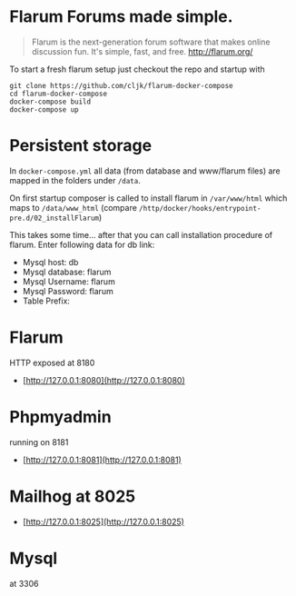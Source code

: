 # Flarum Forums made simple.

> Flarum is the next-generation forum software that makes online discussion fun. It's simple, fast, and free.
> http://flarum.org/

To start a fresh flarum setup just checkout the repo and startup 
with 
```
git clone https://github.com/cljk/flarum-docker-compose
cd flarum-docker-compose
docker-compose build
docker-compose up
```
# Persistent storage
In `docker-compose.yml` all data (from database and www/flarum files) are mapped
in the folders under `/data`.

On first startup composer is called to install flarum in 
`/var/www/html` which maps to `/data/www_html`
(compare `/http/docker/hooks/entrypoint-pre.d/02_installFlarum`)

This takes some time... after that you can call installation procedure of flarum.
Enter following data for db link:

* Mysql host: db
* Mysql database: flarum
* Mysql Username: flarum
* Mysql Password: flarum
* Table Prefix: 



# Flarum
HTTP exposed at 8180
  * [http://127.0.0.1:8080](http://127.0.0.1:8080)

# Phpmyadmin 
 running on 8181
  * [http://127.0.0.1:8081](http://127.0.0.1:8081)

# Mailhog at 8025
  * [http://127.0.0.1:8025](http://127.0.0.1:8025)

# Mysql 
at 3306

